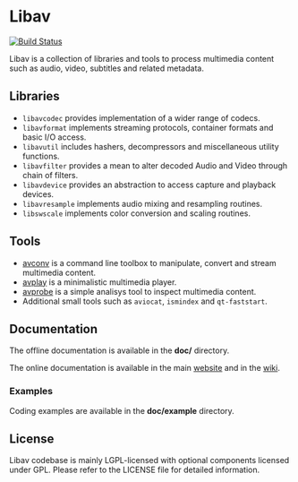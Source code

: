 Libav
=====

[![Build Status](https://travis-ci.org/libav/libav.svg)](https://travis-ci.org/libav/libav)

Libav is a collection of libraries and tools to process multimedia content
such as audio, video, subtitles and related metadata.

## Libraries

* `libavcodec` provides implementation of a wider range of codecs.
* `libavformat` implements streaming protocols, container formats and basic I/O access.
* `libavutil` includes hashers, decompressors and miscellaneous utility functions.
* `libavfilter` provides a mean to alter decoded Audio and Video through chain of filters.
* `libavdevice` provides an abstraction to access capture and playback devices.
* `libavresample` implements audio mixing and resampling routines.
* `libswscale` implements color conversion and scaling routines.

## Tools

* [avconv](http://libav.org/avconv.html) is a command line toolbox to
  manipulate, convert and stream multimedia content.
* [avplay](http://libav.org/avplay.html) is a minimalistic multimedia player.
* [avprobe](http://libav.org/avprobe.html) is a simple analisys tool to inspect
  multimedia content.
* Additional small tools such as `aviocat`, `ismindex` and `qt-faststart`.

## Documentation

The offline documentation is available in the **doc/** directory.

The online documentation is available in the main [website](http://libav.org)
and in the [wiki](http://wiki.libav.org).

### Examples

Coding examples are available in the **doc/example** directory.

## License

Libav codebase is mainly LGPL-licensed with optional components licensed under
GPL. Please refer to the LICENSE file for detailed information.
